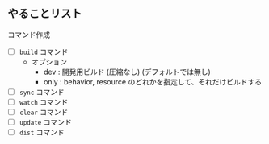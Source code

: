 ## やることリスト

コマンド作成

-   [ ] `build` コマンド
    -   オプション
        -   dev : 開発用ビルド (圧縮なし) (デフォルトでは無し)
        -   only : behavior, resource のどれかを指定して、それだけビルドする
-   [ ] `sync` コマンド
-   [ ] `watch` コマンド
-   [ ] `clear` コマンド
-   [ ] `update` コマンド
-   [ ] `dist` コマンド
